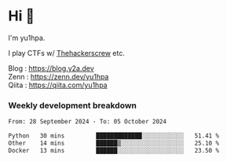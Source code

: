 # Hi 👋

I'm yu1hpa.

I play CTFs w/ [Thehackerscrew](https://www.thehackerscrew.team/) etc.

Blog : https://blog.y2a.dev  
Zenn : https://zenn.dev/yu1hpa  
Qiita : https://qiita.com/yu1hpa  

### Weekly development breakdown

<!--START_SECTION:waka-->

```txt
From: 28 September 2024 - To: 05 October 2024

Python   30 mins         █████████████░░░░░░░░░░░░   51.41 %
Other    14 mins         ██████▒░░░░░░░░░░░░░░░░░░   25.10 %
Docker   13 mins         ██████░░░░░░░░░░░░░░░░░░░   23.50 %
```

<!--END_SECTION:waka-->

